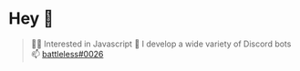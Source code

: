 # Hey 👋
> 👨‍💻 Interested in Javascript
> 🤖 I develop a wide variety of Discord bots
> 📫 [battleless#0026](https://discord.com/users/307307861032304652/)
